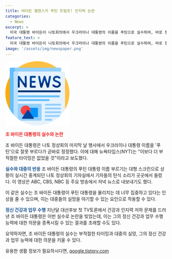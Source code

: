 ```yaml
---
title: 바이든 젤렌스키 푸틴 트럼프! 인지력 논란
categories:
  - News
excerpt: >
  미국 대통령 바이든이 나토회의에서 우크라이나 대통령의 이름을 푸틴으로 실수하여, 바로 정정하는 사건이 발생했다. 이로 인해 미디어는 그의 건강과 능력을 다시 조명하며 후보교체론을 부각시키고 있다. 이 실수는 첫 TV토론에서의 건강 문제 이후 재선 도전 압박을 받는 바이든 대통령에게 추가적인 압박을 주고 있다. 이 상황은 고령 리스크와 관련된 논란을 불식시키려는 기자회견에서 발생한 실수로, 미국 방송사를 통해 전파되었다.
feature_text: >
  미국 대통령 바이든이 나토회의에서 우크라이나 대통령의 이름을 푸틴으로 실수하여, 바로 정정하는 사건이 발생했다. 이로 인해 미디어는 그의 건강과 능력을 다시 조명하며 후보교체론을 부각시키고 있다. 이 실수는 첫 TV토론에서의 건강 문제 이후 재선 도전 압박을 받는 바이든 대통령에게 추가적인 압박을 주고 있다. 이 상황은 고령 리스크와 관련된 논란을 불식시키려는 기자회견에서 발생한 실수로, 미국 방송사를 통해 전파되었다.
image: '/assets/img/newspaper.png'
---
```


<p><img src="/assets/img/newspaper.png" alt="kimp 속보" /></p>

<p><b><span style="color: #ee2323;">조 바이든 대통령의 실수와 논란</span></b></p>

<p>조 바이든 대통령은 나토 정상회의 마지막 날 행사에서 우크라이나 대통령 이름을 '푸틴'으로 잘못 부르다가 곧바로 정정했다. 이에 대해 뉴욕타임스(NYT)는 "이보다 더 부적절한 타이밍은 없었을 것"이라고 보도했다.</p>

<p><b><span style="color: #1a5490;">실수와 대중의 반응</span></b>
조 바이든 대통령의 푸틴 대통령 이름 부르기는 대형 스크린으로 상황이 실시간 중계되던 나토 정상회의 기자실에서 기자들의 탄식 소리가 곳곳에서 들렸다. 이 영상은 ABC, CBS, NBC 등 주요 방송에서 저녁 뉴스로 내보내기도 했다.</p>

<p>이 같은 실수는 조 바이든 대통령이 푸틴 대통령을 물리치는 데 너무 집중하고 있다는 인상을 줄 수 있으며, 이는 대중들의 실망을 야기할 수 있는 요인으로 작용할 수 있다.</p>

<p><b><span style="color: #1a5490;">정신 건강과 업무 수행</span></b>
지난달 대선후보 첫 TV토론에서 건강과 인지력 저하 문제를 드러낸 조 바이든 대통령은 이번 실수로 논란을 빚었는데, 이는 그의 정신 건강과 업무 수행 능력에 대한 의문을 증폭시킬 수 있는 결과를 초래할 수도 있다.</p>

<p>요약하자면, 조 바이든 대통령의 실수는 부적절한 타이밍과 대중의 실망, 그의 정신 건강과 업무 능력에 대한 의문을 키울 수 있다.</p>
유용한 생활 정보가 필요하시다면, <a href="https://qoogle.tistory.com" rel="dofollow">qoogle.tistory.com</a>


